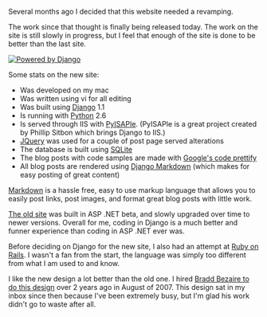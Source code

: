 Several months ago I decided that this website needed a revamping.  

The work since that thought is finally being released today.  The work on the site is still slowly in progress, but I feel that enough of the site is done to be better than the last site.

[![Powered by Django][9]][8]

Some stats on the new site:

-  Was developed on my mac
-  Was written using vi for all editing
-  Was built using [Django][4] 1.1
- Is running with [Python][5] 2.6
- Is served through IIS with [PyISAPIe][6].   (PyISAPIe is a great project created by Phillip Sitbon which brings Django to IIS.)
- [JQuery][10] was used for a couple of post page served alterations
- The database is built using [SQLite][12]
- The blog posts with code samples are made with [Google's code prettify][13]
- All blog posts are rendered using [Django Markdown][2] (which makes for easy posting of great content)

[Markdown][3] is a hassle free, easy to use markup language that allows you to easily post links, post images, and format great blog posts with little work.

[The old site][11] was built in ASP .NET beta, and slowly upgraded over time to newer versions.
Overall for me, coding in Django is a much better and funner experience than coding in ASP .NET ever was.

Before deciding on Django for the new site, I also had an attempt at [Ruby on Rails][7].  I wasn't a fan from the start, the language was simply too different from what I am used to and know.

I like the new design a lot better than the old one.  I hired [Bradd Bezaire to do this design][1] over 2 years ago in August of 2007.  This design sat in my inbox since then because I've been extremely busy, but I'm glad his work didn't go to waste after all.


[1]: http://b-raddical.com/
[2]: http://www.freewisdom.org/projects/python-markdown/
[3]: http://en.wikipedia.org/wiki/Markdown
[4]: http://www.djangoproject.com/
[5]: http://www.python.org/
[6]: http://pypi.python.org/pypi/PyISAPIe/1.0.130
[7]: http://rubyonrails.org/
[8]: http://www.djangoproject.com/
[9]: http://www.brianbondy.com/static/img/poweredByDjango.gif
[10]: http://jquery.com/
[11]: http://oldsite.brianbondy.com
[12]: http://www.sqlite.org/
[13]: http://code.google.com/p/google-code-prettify/
